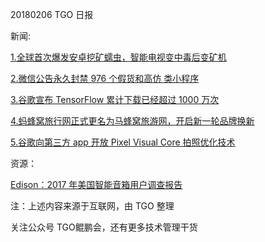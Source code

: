 20180206 TGO 日报

新闻:

[1.全球首次爆发安卓挖矿蠕虫，智能电视变中毒后变矿机](https://www.leiphone.com/news/201802/Eiv1mPMqQB8gmDGS.html)

[2.微信公告永久封禁 976 个假货和高仿 类小程序](http://tech.qq.com/a/20180206/019217.htm)

[3.谷歌宣布 TensorFlow 累计下载已经超过 1000 万次](https://cn.technode.com/post/2018-02-06/tensorflow/)

[4.蚂蜂窝旅行网正式更名为马蜂窝旅游网，开启新一轮品牌换新](http://tech.qq.com/a/20180206/017024.htm)

[5.谷歌向第三方 app 开放 Pixel Visual Core 拍照优化技术](http://www.cnbeta.com/articles/soft/696501.htm)

资源：

[Edison：2017 年美国智能音箱用户调查报告](http://www.199it.com/archives/687335.html)

注：上述内容来源于互联网，由 TGO 整理

关注公众号 TGO鲲鹏会，还有更多技术管理干货
